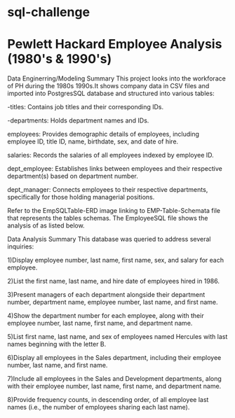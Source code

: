 # sql-challenge

# Pewlett Hackard Employee Analysis (1980's & 1990's)

Data Enginerring/Modeling Summary
This project looks into the workforace of PH during the 1980s 1990s.It shows company data in CSV files and imported into PostgresSQL database and structured into various tables:

-titles: Contains job titles and their corresponding IDs.

-departments: Holds department names and IDs.

employees: Provides demographic details of employees, including employee ID, title ID, name, birthdate, sex, and date of hire.

salaries: Records the salaries of all employees indexed by employee ID.

dept_employee: Establishes links between employees and their respective department(s) based on department number.

dept_manager: Connects employees to their respective departments, specifically for those holding managerial positions.

Refer to the EmpSQLTable-ERD image linking to EMP-Table-Schemata file that represents the tables schemas. The EmployeeSQL file shows the analysis of as listed below.

Data Analysis Summary
This database was queried to address several inquiries:

1)Display employee number, last name, first name, sex, and salary for each employee.

2)List the first name, last name, and hire date of employees hired in 1986.

3)Present managers of each department alongside their department number, department name, employee number, last name, and first name.

4)Show the department number for each employee, along with their employee number, last name, first name, and department name.

5)List first name, last name, and sex of employees named Hercules with last names beginning with the letter B.

6)Display all employees in the Sales department, including their employee number, last name, and first name.

7)Include all employees in the Sales and Development departments, along with their employee number, last name, first name, and department name.

8)Provide frequency counts, in descending order, of all employee last names (i.e., the number of employees sharing each last name).
